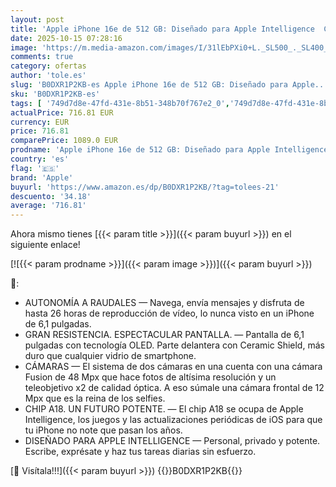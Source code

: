 ```yaml
---
layout: post
title: 'Apple iPhone 16e de 512 GB: Diseñado para Apple Intelligence  Chip A18  autonomía a raudales  cámara Fusion de 48 Mpx  Pantalla Super Retina XDR de 6 1 Pulgadas — Negro'
date: 2025-10-15 07:28:16
image: 'https://m.media-amazon.com/images/I/31lEbPXi0+L._SL500_._SL400_.jpg'
comments: true
category: ofertas
author: 'tole.es'
slug: 'B0DXR1P2KB-es Apple iPhone 16e de 512 GB: Diseñado para Apple...'
sku: 'B0DXR1P2KB-es'
tags: [ '749d7d8e-47fd-431e-8b51-348b70f767e2_0','749d7d8e-47fd-431e-8b51-348b70f767e2_6901','749d7d8e-47fd-431e-8b51-348b70f767e2_701','Arborist Merchandising Root','Comunicación móvil y accesorios','Electrónica','Móviles','Móviles y smartphones libres','Self Service','Special Features Stores','Wireless category page - Apple smartphones','Wireless category page - Smartphones','apple','iphone','🇪🇸', ]
actualPrice: 716.81 EUR
currency: EUR
price: 716.81
comparePrice: 1089.0 EUR
prodname: 'Apple iPhone 16e de 512 GB: Diseñado para Apple Intelligence  Chip A18  autonomía a raudales  cámara Fusion de 48 Mpx  Pantalla Super Retina XDR de 6 1 Pulgadas — Negro'
country: 'es'
flag: '🇪🇸'
brand: 'Apple'
buyurl: 'https://www.amazon.es/dp/B0DXR1P2KB/?tag=tolees-21'
descuento: '34.18'
average: '716.81'
---
```


Ahora mismo tienes [{{< param title >}}]({{< param buyurl >}}) en el siguiente enlace!

[![{{< param prodname >}}]({{< param image >}})]({{< param buyurl >}})

🔎:

- AUTONOMÍA A RAUDALES — Navega, envía mensajes y disfruta de hasta 26 horas de reproducción de vídeo, lo nunca visto en un iPhone de 6,1 pulgadas.
- GRAN RESISTENCIA. ESPECTACULAR PANTALLA. — Pantalla de 6,1 pulgadas con tecnología OLED. Parte delantera con Ceramic Shield, más duro que cualquier vidrio de smartphone.
- CÁMARAS — El sistema de dos cámaras en una cuenta con una cámara Fusion de 48 Mpx que hace fotos de altísima resolución y un teleobjetivo x2 de calidad óptica. A eso súmale una cámara frontal de 12 Mpx que es la reina de los selfies.
- CHIP A18. UN FUTURO POTENTE. — El chip A18 se ocupa de Apple Intelligence, los juegos y las actualizaciones periódicas de iOS para que tu iPhone no note que pasan los años.
- DISEÑADO PARA APPLE INTELLIGENCE — Personal, privado y potente. Escribe, exprésate y haz tus tareas diarias sin esfuerzo.

[🛒 Visítala!!!]({{< param buyurl >}})
{{<world>}}B0DXR1P2KB{{</world>}}
